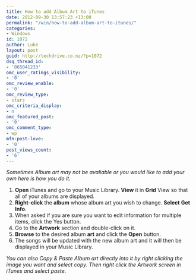 ```yaml
---
title: How to add Album Art to iTunes
date: 2012-09-30 13:57:23 +13:00
permalink: "/win/how-to-add-album-art-to-itunes/"
categories:
- Windows
id: 1072
author: Luke
layout: post
guid: http://techdrive.co.nz/?p=1072
dsq_thread_id:
- '865041233'
omc_user_ratings_visibility:
- '0'
omc_review_enable:
- '0'
omc_review_type:
- stars
omc_criteria_display:
- n
omc_featured_post:
- '0'
omc_comment_type:
- wp
mfn-post-love:
- '0'
post_views_count:
- '6'
---
```


_Sometimes Album art may not be avaliable or you would like to add your own here is how you do it._

  1. **Open** iTunes and go to your Music Library. **View** it in **Grid** View so that all of your albums are displayed.
  2. **Right**&#8211;**click** the **album** whose album art you wish to change. **Select** **Get** **Info**.
  3. When asked if you are sure you want to edit information for multiple items, click the Yes button.
  4. Go to the **Artwork** section and double-click on it.
  5. **Browse** to the desired album **art** and click the **Open** button.
  6. The songs will be updated with the new album art and it will then be displayed in your Music Library.

_You can also Copy & Paste Album art directly into it by right clicking the image you want and select copy. Then right click the Artwork screen in iTunes and select paste._